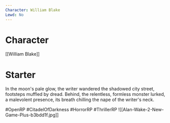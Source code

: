```yaml
---
Character: William Blake
Lewd: No
---
```

# Character
[[William Blake]]

# Starter
In the moon's pale glow, the writer wandered the shadowed city street, footsteps muffled by dread. Behind, the relentless, formless monster lurked, a malevolent presence, its breath chilling the nape of the writer's neck.

#OpenRP #CitadelOfDarkness #HorrorRP #ThrillerRP
![[Alan-Wake-2-New-Game-Plus-b3bdd1f.jpg]]